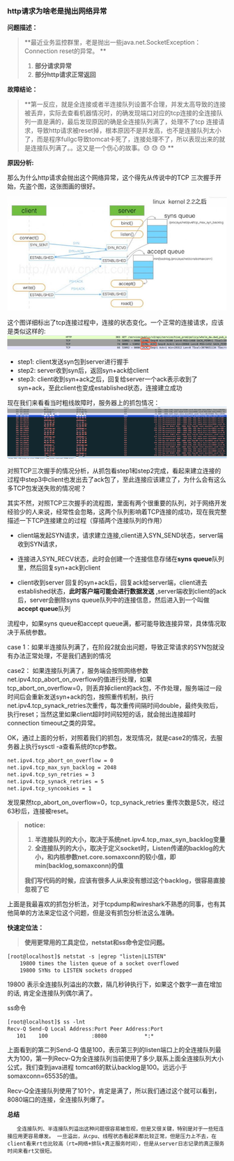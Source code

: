 ### http请求为啥老是抛出网络异常

**问题描述：**

> **最近业务监控群里，老是抛出一些java.net.SocketException：Connection reset的异常。        **
>
> 1. **部分请求异常**
> 2. **部分http请求正常返回**

**故障结论：**

> **第一反应，就是全连接或者半连接队列设置不合理，并发太高导致的连接被丢弃，实际去查看机器情况时，的确发现端口对应的tcp连接的全连接队列一直是满的，最后发现原因的确是全连接队列满了，处理不了tcp 连接请求，导致http请求被reset掉，根本原因不是并发高，也不是连接队列太小了，而是程序fullgc导致tomcat卡死了，连接处理不了，所以表现出来的就是连接队列满了。。这又是一个伤心的故事。😓    😓    😓  **

**原因分析:**

那么为什么http请求会抛出这个网络异常，这个得先从传说中的TCP 三次握手开始，先盗个图，这张图画的很好。

![](/assets/tcp_sync_ack.png)

这个图详细标出了tcp连接过程中，连接的状态变化。一个正常的连接请求，应该是类似这样的:![](/assets/wireshark_tcp_connect_state.png)

* step1: client发送syn包到server进行握手
* step2: server收到syn后，返回syn+ack给client
* step3: client收到syn+ack之后，回复给server一个ack表示收到了syn+ack，至此client也变成established状态，连接建立成功

现在我们来看看当时粗线故障时，服务器上的抓包情况：![](/assets/tcp_reset_server.png)

对照TCP三次握手的情况分析，从抓包看step1和step2完成，看起来建立连接的过程中step3中client也发出去了ack包了，至此连接应该建立了，为什么会有这么多TCP包发送失败的情况呢？

其实不然，对照TCP三次握手的流程图，里面有两个很重要的队列，对于网络开发经验少的人来说，经常性会忽略，这两个队列影响着TCP连接的成功，现在我完整描述一下TCP连接建立的过程（穿插两个连接队列的作用）

* client端发起SYN请求，请求建立连接,client进入SYN\_SEND状态，server端收到SYN请求，

* 连接进入SYN\_RECV状态，此时会创建一个连接信息存储在**syns queue**队列里，然后回复syn+ack到client

* client收到server 回复的syn+ack后，回复ack给server端，client进去established状态，**此时客户端可能会进行数据发送** ,server端收到client的ack后，server会删除syns queue队列中的连接信息，然后进入到一个叫做**accept queue**队列

流程中，如果syns queue和accept queue满，都可能导致连接异常，具体情况取决于系统参数。

case 1：如果半连接队列满了，在阶段2就会出问题，导致正常请求的SYN包就没有办法正常处理，不是我们遇到的情况

case2： 如果连接队列满了，服务端会按照网络参数net.ipv4.tcp\_abort\_on\_overflow的值进行处理，如果tcp\_abort\_on\_overflow=0，则丢弃掉client的ack包，不作处理，服务端过一段时间后会重新发送syn+ack的包，按照重传机制，执行net.ipv4.tcp\_synack\_retries次重传，每次重传间隔时间double，最终失败后，执行reset；当然这里如果client超时时间较短的话，就会抛出连接超时connection timeout之类的异常。

OK，通过上面的分析，对照着我们的抓包，发现情况，就是case2的情况，去服务器上执行sysctl -a查看系统的tcp参数。

```
net.ipv4.tcp_abort_on_overflow = 0
net.ipv4.tcp_max_syn_backlog = 2048
net.ipv4.tcp_syn_retries = 3
net.ipv4.tcp_synack_retries = 5
net.ipv4.tcp_syncookies = 1
```

发现果然tcp\_abort\_on\_overflow=0，tcp\_synack\_retries 重传次数是5次，经过63秒后，连接被reset。

> **notice:**
>
> 1. **半连接队列的大小，取决于系统net.ipv4.tcp\_max\_syn\_backlog变量**
> 2. **全连接队列的大小，取决于定义socket时，Listen传递的backlog的大小，和内核参数net.core.somaxconn的较小值，即min\(backlog,somaxconn\)的值**
>
> **我们写代码的时候，应该有很多人从来没有想过这个backlog，很容易直接忽视了它**

上面是我最喜欢的抓包分析法，对于tcpdump和wireshark不熟悉的同事，也有其他简单的方法来定位这个问题，但是没有抓包分析法这么准确。

**快速定位法：**

> **使用更常用的工具定位，netstat和ss命令定位问题。**

```
[root@localhost]$ netstat -s |egrep "listen|LISTEN"
    19800 times the listen queue of a socket overflowed
    19800 SYNs to LISTEN sockets dropped
```

19800 表示全连接队列溢出的次数，隔几秒钟执行下，如果这个数字一直在增加的话, 肯定全连接队列偶尔满了。

ss命令

```
[root@localhost]$ ss -lnt
Recv-Q Send-Q Local Address:Port Peer Address:Port
   101    100              :8080            *:*
```

上面看到的第二列Send-Q 值是100，表示第三列的listen端口上的全连接队列最大为100，第一列Recv-Q为全连接队列当前使用了多少,联系上面全连接队列大小公式，我们查到java进程 tomcat6的默认backlog是100。远远小于somaxconn=65535的值。

Recv-Q全连接队列使用了101个，肯定是满了，所以我们通过这个就可以看到，8080端口的连接，全连接队列爆了。

**总结**

       全连接队列、半连接队列溢出这种问题很容易被忽视，但是又很关键，特别是对于一些短连接应用更容易爆发。 一旦溢出，从cpu、线程状态看起来都比较正常，但是压力上不去，在client看来rt也比较高（rt=网络+排队+真正服务时间），但是从server日志记录的真正服务时间来看rt又很短。




